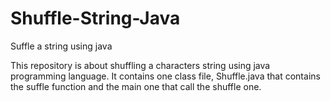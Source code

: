 # Shuffle-String-Java
Suffle a string using java

This repository is about shuffling a characters string using java programming language.
It contains one class file, Shuffle.java that contains the suffle function and the main one that call the shuffle one.

